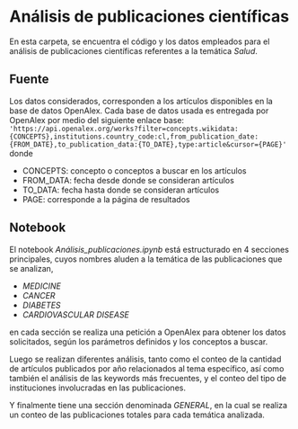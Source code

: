 # Análisis de publicaciones científicas

En esta carpeta, se encuentra el código y los datos empleados para el análisis de publicaciones científicas referentes a la temática *Salud*.

## Fuente

Los datos considerados, corresponden a los artículos disponibles en la base de datos OpenAlex. Cada base de datos usada es entregada por OpenAlex por medio del siguiente enlace base:
`'https://api.openalex.org/works?filter=concepts.wikidata:{CONCEPTS},institutions.country_code:cl,from_publication_date:{FROM_DATE},to_publication_data:{TO_DATE},type:article&cursor={PAGE}'`
donde
- CONCEPTS: concepto o conceptos a buscar en los artículos
- FROM_DATA: fecha desde donde se consideran artículos
- TO_DATA: fecha hasta donde se consideran artículos
- PAGE: corresponde a la página de resultados

## Notebook
El notebook _Análisis\_publicaciones.ipynb_ está estructurado en 4 secciones principales, cuyos nombres aluden a la temática de las publicaciones que se analizan,
- _MEDICINE_
- _CANCER_
- _DIABETES_
- _CARDIOVASCULAR DISEASE_

en cada sección se realiza una petición a OpenAlex para obtener los datos solicitados, según los parámetros definidos y los conceptos a buscar.

Luego se realizan diferentes análisis, tanto como el conteo de la cantidad de artículos publicados por año relacionados al tema específico, así como también el análisis de las keywords más frecuentes, y el conteo del tipo de instituciones involucradas en las publicaciones.

Y finalmente tiene una sección denominada _GENERAL_, en la cual se realiza un conteo de las publicaciones totales para cada temática analizada.